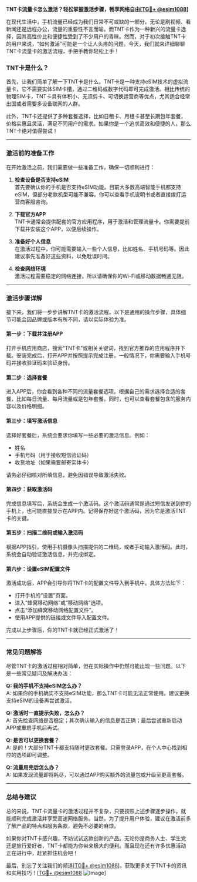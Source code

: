 **TNT卡流量卡怎么激活？轻松掌握激活步骤，畅享网络自由[[TG💪+ @esim1088](https://t.me/s/esim1088)]**

在现代生活中，手机流量已经成为我们日常不可或缺的一部分。无论是刷视频、看新闻还是远程办公，流量的重要性不言而喻。而TNT卡作为一种新兴的流量卡选择，因其高性价比和便捷性受到了不少用户的青睐。然而，对于初次接触TNT卡的用户来说，“如何激活”可能是一个让人头疼的问题。今天，我们就来详细聊聊TNT卡流量卡的激活流程，手把手教你轻松上手！

### TNT卡是什么？

首先，让我们简单了解一下TNT卡是什么。TNT卡是一种支持eSIM技术的虚拟流量卡，它不需要实体SIM卡槽，通过二维码或数字代码即可完成激活。相比传统的物理SIM卡，TNT卡具有体积小、无须剪卡、可切换运营商等优点，尤其适合经常出国或者需要多设备联网的人群。

此外，TNT卡还提供了多种套餐选择，比如日租卡、月租卡甚至长期包年套餐，价格实惠且灵活，满足不同用户的需求。如果你是一个追求高效和便捷的人，那么TNT卡绝对值得尝试！

---

### 激活前的准备工作

在开始激活之前，我们需要做一些准备工作，确保一切顺利进行：

1. **检查设备是否支持eSIM**  
   首先要确认你的手机是否支持eSIM功能。目前大多数高端智能手机都支持eSIM，但部分老款机型可能不兼容。你可以查看手机说明书或者直接拨打运营商客服咨询。

2. **下载官方APP**  
   TNT卡通常会提供配套的官方应用程序，用于激活和管理流量卡。你需要提前下载并安装这个APP，以便后续操作。

3. **准备好个人信息**  
   在激活过程中，你可能需要输入一些个人信息，比如姓名、手机号码等。因此建议事先准备好这些资料，以免耽误时间。

4. **检查网络环境**  
   激活过程需要稳定的网络连接，所以请确保你的Wi-Fi或移动数据畅通无阻。

---

### 激活步骤详解

接下来，我们将一步步讲解TNT卡的激活流程。以下是通用的操作步骤，具体细节可能会因品牌或版本有所不同，请以实际体验为准。

#### 第一步：下载并注册APP
打开手机应用商店，搜索“TNT卡”或相关关键词，找到官方推荐的应用程序并下载。安装完成后，打开APP并按照提示完成注册。一般情况下，你需要输入手机号码并接收验证码来验证身份。

#### 第二步：选择套餐
进入APP后，你会看到各种不同的流量套餐选项。根据自己的需求选择合适的套餐，比如每日流量、每月流量或是包年套餐。同时，也可以查看套餐包含的服务内容以及价格明细。

#### 第三步：填写激活信息
选择好套餐后，系统会要求你填写一些必要的激活信息。例如：
- 姓名
- 手机号码（用于接收短信验证码）
- 收货地址（如果需要邮寄实体卡）

请务必仔细核对所填信息，避免因错误导致激活失败。

#### 第四步：获取激活码
完成信息填写后，系统会生成一个激活码。这个激活码通常是通过短信发送到你的手机上，也可能直接显示在APP内。记得保存好这个激活码，因为它是激活TNT卡的关键。

#### 第五步：扫描二维码或输入激活码
根据APP指引，使用手机摄像头扫描提供的二维码，或者手动输入激活码。此时，系统会自动验证激活信息，并完成绑定。

#### 第六步：设置eSIM配置文件
激活成功后，APP会引导你将TNT卡的配置文件导入到手机中。具体方法如下：
- 打开手机的“设置”页面。
- 进入“蜂窝移动网络”或“移动网络”选项。
- 点击“添加蜂窝移动网络配置文件”。
- 使用APP提供的链接或文件导入配置文件。

完成以上步骤后，你的TNT卡就已经正式激活了！

---

### 常见问题解答

尽管TNT卡的激活过程相对简单，但在实际操作中仍然可能出现一些问题。以下是一些常见疑问及解决办法：

**Q: 我的手机不支持eSIM怎么办？**  
A: 如果你的手机确实不支持eSIM功能，那么TNT卡可能无法正常使用。建议更换支持eSIM的设备再尝试激活。

**Q: 激活时一直提示失败，怎么办？**  
A: 首先检查网络是否稳定；其次确认输入的信息是否正确；最后尝试重新启动APP或重启手机后再试。

**Q: 是否可以更换套餐？**  
A: 是的！大部分TNT卡都支持随时更改套餐。只需登录APP，在个人中心找到相应的选项即可调整。

**Q: 流量用完后怎么办？**  
A: 如果发现流量即将耗尽，可以通过APP购买额外的流量包或升级至更高套餐。

---

### 总结与建议

总的来说，TNT卡流量卡的激活过程并不复杂，只要按照上述步骤逐步操作，就能顺利完成激活并享受高速网络服务。当然，为了提升用户体验，建议在激活前多了解产品的特点和服务条款，避免不必要的麻烦。

如果你对TNT卡感兴趣，不妨试试这款创新的产品。无论你是商务人士、学生党还是旅行爱好者，TNT卡都能为你带来极大的便利。而且现在还有许多优惠活动正在进行中，赶紧抓住机会吧！

最后，别忘了关注我们的频道[[TG💪+ @esim1088](https://t.me/s/esim1088)]，获取更多关于TNT卡的资讯和实用技巧！[[TG💪+ @esim1088](https://t.me/s/esim1088) ![Image](https://i.postimg.cc/4NQfJmqS/Snipaste-2025-05-13-00-14-12.png)]